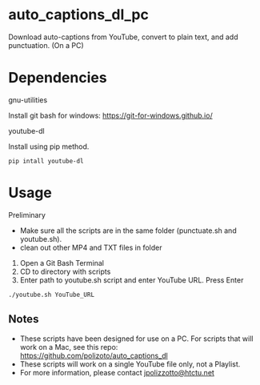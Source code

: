 # auto_captions_dl_pc
Download auto-captions from YouTube, convert to plain text, and add punctuation. (On a PC)

# Dependencies

gnu-utilities

Install git bash for windows: https://git-for-windows.github.io/

youtube-dl

Install using pip method.

`pip intall youtube-dl`

# Usage

Preliminary
- Make sure all the scripts are in the same folder (punctuate.sh and youtube.sh).
- clean out other MP4 and TXT files in folder

1. Open a Git Bash Terminal 
2. CD to directory with scripts
3. Enter path to youtube.sh script and enter YouTube URL. Press Enter

`./youtube.sh YouTube_URL`

## Notes

- These scripts have been designed for use on a PC. For scripts that will work on a Mac, see this repo: https://github.com/polizoto/auto_captions_dl
- These scripts will work on a single YouTube file only, not a Playlist.
- For more information, please contact jpolizzotto@htctu.net
